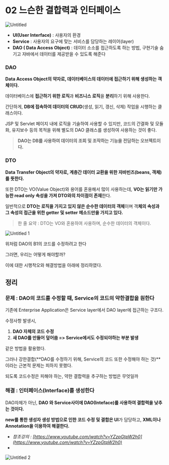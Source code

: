 # 02 느슨한 결합력과 인터페이스

![Untitled](https://user-images.githubusercontent.com/80089860/161292666-b1e77fb0-7def-49b6-b162-7a6ae12e6c4d.png)

- **UI(User Interface)** : 사용자의 환경
- **Service** : 사용자의 요구에 맞는 서비스를 담당하는 레이어(layer)
- **DAO ( Data Access Object)** : 데이터 소소를 접근하도록 하는 방법, 구현기술 숨기고 자바에서 데이터를 제공받을 수 있도록 해준다

### DAO

**Data Access Object의 약자로, 데이터베이스의 데이터에 접근하기 위해 생성하는 객체이다.**

데이터베이스에 **접근하기 위한 로직**과 **비즈니스 로직**을 **분리**하기 위해 사용한다.

간단하게, **DB에 접속하여 데이터의 CRUD**(생성, 읽기, 갱신, 삭제) 작업을 시행하는 클래스이다.

JSP 및 Servlet 페이지 내에 로직을 기술하여 사용할 수 있지만, 코드의 간결화 및 모듈화, 유지보수 등의 목적을 위해 별도의 DAO 클래스를 생성하여 사용하는 것이 좋다.

> **DAO는 DB를 사용하여 데이터의 조회 및 조작하는 기능을 전담하는 오브젝트이다.**
> 

### DTO

**Data Transfer Object의 약자로, 계층간 데이터 교환을 위한 자바빈즈(beans, 객체)를 뜻한다.**

또한 DTO는 VO(Value Object)와 용어를 혼용해서 많이 사용하는데, **VO는 읽기만 가능한 read only 속성을 가져 DTO와의 차이점이 존재**한다.

일반적으로 **DTO는 로직을 가지고 있지 않은 순수한 데이터의 객체**이며 객**체의 속성과 그 속성의 접근을 위한 getter 및 setter 메소드만을 가지고 있다.**

> 한 줄 요약 : DTO는 VO와 혼용하여 사용하며, 순수한 데이터의 객체이다.
> 

![Untitled 1](https://user-images.githubusercontent.com/80089860/161292682-7658ae57-82e1-4ec1-ba31-c585fa8878b7.png)

위처럼 DAO의 B1의 코드를 수정하려고 한다

그러면, 우리는 어떻게 해야할까?

이에 대한 시행착오와 해결방법을 아래에 정리하였다.

## 정리

### 문제 : DAO의 코드를 수정할 때, Service의 코드의 약한결합을 원한다

기존에 Enterprise Application은 Service layer에서 DAO layer에 접근하는 구조다. 

수정사항 발생시,

1. **DAO 자체의 코드 수정**
2. **새 DAO를 만들어 덮어씀 => Service에서도 수정되야하는 부분 발생**

같은 방법을 활용했다. 

그러나 강한결합(**DAO를 수정하기 위해, Service의 코드 또한 수정해야 하는 것)**이라는 근본적 문제는 피하지 못했다. 

되도록 코드수정은 피해야 하는, 약한 결합력을 추구하는 방법은 무엇일까

### 해결 : 인터페이스(Interface)를 생성한다

DAO자체가 아닌, **DAO 와 Service사이에 DAO(Inteface)를 사용하여 결합력을 낮추는 것이다.**

**new를 통한 생성자 생성 방법으로 인한 코드 수정 및 결합은 UI**가 담당하고, **XML이나 Annotation을 이용하여 해결한다.**

- *참조강의 : [https://www.youtube.com/watch?v=YZzpGtpW2h0](https://www.youtube.com/watch?v=YZzpGtpW2h0)*
- 
![Untitled 2](https://user-images.githubusercontent.com/80089860/161292703-fee7136f-19a7-4c44-b4ac-0be08edd052d.png)

